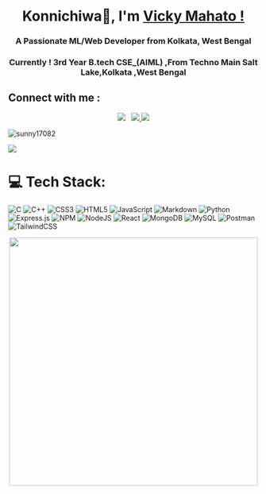 <div align="center">

# Konnichiwa👋, I'm [Vicky Mahato !](https://github.com/Vickym78/)
<h3 align="center">A Passionate ML/Web  Developer  from Kolkata, West Bengal</h3>
<h3 align="center">Currently ! 3rd Year B.tech CSE_(AIML) ,From Techno Main Salt Lake,Kolkata ,West Bengal</h3>
</div>

## Connect with me :

<div align=center>
<a href="www.linkedin.com/in/vicky-mahato-450b57253/" alt="Vicky Mahato | LinkedIn"><img src="https://img.icons8.com/fluent/48/000000/linkedin.png" ></a> &nbsp;
<a href="mailto:vickymahato2003@gmail.com" alt="Vicky Mahato| Gmail"><img src="https://img.icons8.com/fluent/48/000000/gmail.png">
<a href="https://www.instagram.com/vicky_07043/" alt="Vicky Mahato | Instagram"><img src="https://img.icons8.com/fluent/48/000000/instagram-new.png" ></a> 
</div>
  
<p align="left"> <img src="https://komarev.com/ghpvc/?username=sunny17082&label=Profile%20views&color=0e75b6&style=flat" alt="sunny17082" /> </p>
 
![](https://quotes-github-readme.vercel.app/api?type=horizontal&theme=radical)  

# 💻 Tech Stack:
![C](https://img.shields.io/badge/c-%2300599C.svg?style=for-the-badge&logo=c&logoColor=white) ![C++](https://img.shields.io/badge/c++-%2300599C.svg?style=for-the-badge&logo=c%2B%2B&logoColor=white) ![CSS3](https://img.shields.io/badge/css3-%231572B6.svg?style=for-the-badge&logo=css3&logoColor=white) ![HTML5](https://img.shields.io/badge/html5-%23E34F26.svg?style=for-the-badge&logo=html5&logoColor=white) ![JavaScript](https://img.shields.io/badge/javascript-%23323330.svg?style=for-the-badge&logo=javascript&logoColor=%23F7DF1E) ![Markdown](https://img.shields.io/badge/markdown-%23000000.svg?style=for-the-badge&logo=markdown&logoColor=white) ![Python](https://img.shields.io/badge/python-3670A0?style=for-the-badge&logo=python&logoColor=ffdd54) ![Express.js](https://img.shields.io/badge/express.js-%23404d59.svg?style=for-the-badge&logo=express&logoColor=%2361DAFB) ![NPM](https://img.shields.io/badge/NPM-%23CB3837.svg?style=for-the-badge&logo=npm&logoColor=white) ![NodeJS](https://img.shields.io/badge/node.js-6DA55F?style=for-the-badge&logo=node.js&logoColor=white) ![React](https://img.shields.io/badge/react-%2320232a.svg?style=for-the-badge&logo=react&logoColor=%2361DAFB) ![MongoDB](https://img.shields.io/badge/MongoDB-%234ea94b.svg?style=for-the-badge&logo=mongodb&logoColor=white) ![MySQL](https://img.shields.io/badge/mysql-%2300000f.svg?style=for-the-badge&logo=mysql&logoColor=white) ![Postman](https://img.shields.io/badge/Postman-FF6C37?style=for-the-badge&logo=postman&logoColor=white) ![TailwindCSS](https://img.shields.io/badge/tailwindcss-%2338B2AC.svg?style=for-the-badge&logo=tailwind-css&logoColor=white)

 <p align="center"><img src="https://cdn.dribbble.com/users/926537/screenshots/4502924/media/79e26abb3fb85b42f2722cf22da095dc.gif" width="500"/></p>
